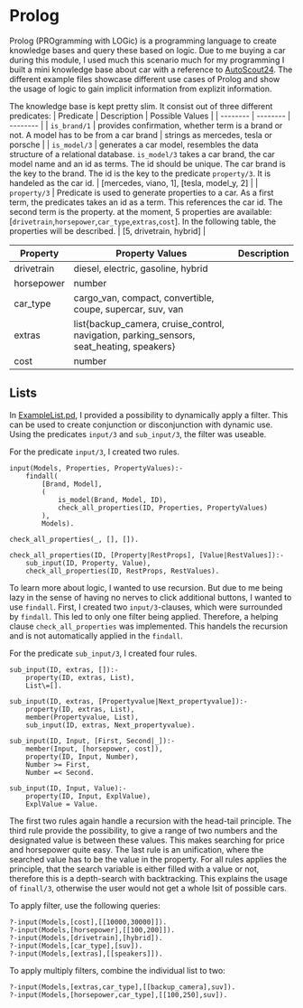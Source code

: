 # Prolog

Prolog (PROgramming with LOGic) is a programming language to create knowledge bases and query these based on logic. Due to me buying a car during this module, I used much this scenario much for my programming I built a mini knowledge base about car with a reference to [AutoScout24](https://autoscout24.ch). The different example files showcase different use cases of Prolog and show the usage of logic to gain implicit information from explizit information.

The knowledge base is kept pretty slim. It consist out of three different predicates:
| Predicate | Description | Possible Values |
| -------- | -------- | -------- |
| `is_brand/1` | provides confirmation, whether term is a brand or not. A model has to be from a car brand | strings as mercedes, tesla or porsche |
| `is_model/3` | generates a car model, resembles the data structure of a relational database. `is_model/3` takes a car brand, the car model name and an id as terms. The id should be unique. The car brand is the key to the brand. The id is the key to the predicate `property/3`. It is handeled as the car id. | [mercedes, viano, 1], [tesla, model_y, 2] |
| `property/3` | Predicate is used to generate properties to a car. As a first term, the predicates takes an id as a term. This references the car id. The second term is the property. at the moment, 5 properties are available: [`drivetrain`,`horsepower`,`car_type`,`extras`,`cost`]. In the following table, the properties will be described. | [5, drivetrain, hybrid] |

| Property | Property Values | Description |
| -------- | -------- | -------- |
| drivetrain | diesel, electric, gasoline, hybrid |  |
| horsepower | number |  |
| car_type | cargo_van, compact, convertible, coupe, supercar, suv, van |  |
| extras | list{backup_camera, cruise_control, navigation, parking_sensors, seat_heating, speakers} |  |
| cost | number |  |

## Lists
In [ExampleList.pd](ExampleList.pl), I provided a possibility to dynamically apply a filter. This can be used to create conjunction or disconjunction with dynamic use. Using the predicates `input/3` and `sub_input/3`, the filter was useable.

For the predicate `input/3`, I created two rules. 
```
input(Models, Properties, PropertyValues):-
    findall(
        [Brand, Model],
        (
            is_model(Brand, Model, ID),
            check_all_properties(ID, Properties, PropertyValues)
        ),
        Models).

check_all_properties(_, [], []).

check_all_properties(ID, [Property|RestProps], [Value|RestValues]):-
    sub_input(ID, Property, Value),
    check_all_properties(ID, RestProps, RestValues).
```
To learn more about logic, I wanted to use recursion. But due to me being lazy in the sense of having no nerves to click additional buttons, I wanted to use `findall`. First, I created two `input/3`-clauses, which were surrounded by `findall`. This led to only one filter being applied. Therefore, a helping clause `check_all_properties` was implemented. This handels the recursion and is not automatically applied in the `findall`.

For the predicate `sub_input/3`, I created four rules.
```
sub_input(ID, extras, []):-
    property(ID, extras, List),
    List\=[].

sub_input(ID, extras, [Propertyvalue|Next_propertyvalue]):-
    property(ID, extras, List),
    member(Propertyvalue, List),
    sub_input(ID, extras, Next_propertyvalue).

sub_input(ID, Input, [First, Second|_]):-
    member(Input, [horsepower, cost]),
    property(ID, Input, Number),
    Number >= First,
    Number =< Second.

sub_input(ID, Input, Value):-
    property(ID, Input, ExplValue),
    ExplValue = Value.
```

The first two rules again handle a recursion with the head-tail principle. The third rule provide the possibility, to give a range of two numbers and the designated value is between these values. This makes searching for price and horsepower quite easy. The last rule is an unification, where the searched value has to be the value in the property. 
For all rules applies the principle, that the search variable is either filled with a value or not, therefore this is a depth-search with backtracking. This explains the usage of `finall/3`, otherwise the user would not get a whole lsit of possible cars.

To apply filter, use the following queries:
```
?-input(Models,[cost],[[10000,30000]]).
?-input(Models,[horsepower],[[100,200]]).
?-input(Models,[drivetrain],[hybrid]).
?-input(Models,[car_type],[suv]).
?-input(Models,[extras],[[speakers]]).
```
To apply multiply filters, combine the individual list to two:
```
?-input(Models,[extras,car_type],[[backup_camera],suv]).
?-input(Models,[horsepower,car_type],[[100,250],suv]).
```